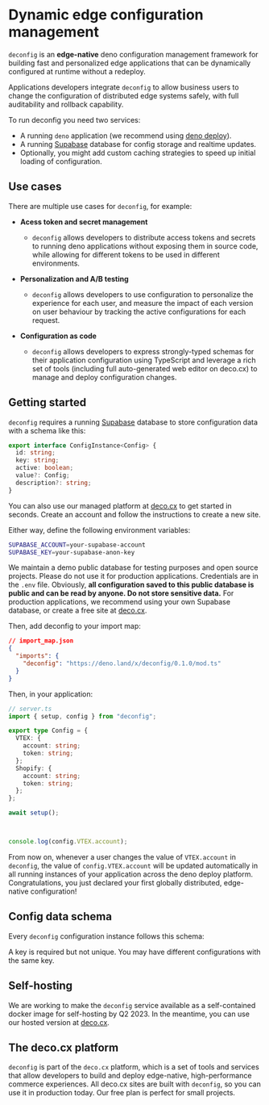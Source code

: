 # Dynamic edge configuration management

`deconfig` is an **edge-native** deno configuration management framework for building fast and personalized edge applications that can be dynamically configured at runtime without a redeploy.

Applications developers integrate `deconfig` to allow business users to change the configuration of distributed edge systems safely, with full auditability and rollback capability.

To run deconfig you need two services:

- A running `deno` application (we recommend using [deno deploy](https://deno.com/deploy)).
- A running [Supabase](https://supabase.io) database for config storage and realtime updates.
- Optionally, you might add custom caching strategies to speed up initial loading of configuration.

## Use cases

There are multiple use cases for `deconfig`, for example:

- **Acess token and secret management**

  - `deconfig` allows developers to distribute access tokens and secrets to running deno applications without exposing them in source code, while allowing for different tokens to be used in different environments.

- **Personalization and A/B testing**

  - `deconfig` allows developers to use configuration to personalize the experience for each user, and measure the impact of each version on user behaviour by tracking the active configurations for each request.

- **Configuration as code**

  - `deconfig` allows developers to express strongly-typed schemas for their application configuration using TypeScript and leverage a rich set of tools (including full auto-generated web editor on deco.cx) to manage and deploy configuration changes.

## Getting started

`deconfig` requires a running [Supabase](https://supabase.io) database to store configuration data with a schema like this:

```typescript
export interface ConfigInstance<Config> {
  id: string;
  key: string;
  active: boolean;
  value?: Config;
  description?: string;
}
```

You can also use our managed platform at [deco.cx](https://deco.cx) to get started in seconds. Create an account and follow the instructions to create a new site. 

Either way, define the following environment variables:

```bash
SUPABASE_ACCOUNT=your-supabase-account
SUPABASE_KEY=your-supabase-anon-key
```

We maintain a demo public database for testing purposes and open source projects. Please do not use it for production applications. Credentials are in the `.env` file. Obviously, **all configuration saved to this public database is public and can be read by anyone. Do not store sensitive data.** For production applications, we recommend using your own Supabase database, or create a free site at [deco.cx](https://deco.cx).

Then, add deconfig to your import map:

```json
// import_map.json
{
  "imports": {
    "deconfig": "https://deno.land/x/deconfig/0.1.0/mod.ts"
  }
}
```

Then, in your application:

```typescript
// server.ts
import { setup, config } from "deconfig";

export type Config = {
  VTEX: {
    account: string;
    token: string;
  };
  Shopify: {
    account: string;
    token: string;
  };
};

await setup();



console.log(config.VTEX.account); 
```

From now on, whenever a user changes the value of `VTEX.account` in `deconfig`, the value of `config.VTEX.account` will be updated automatically in all running instances of your application across the deno deploy platform. Congratulations, you just declared your first globally distributed, edge-native configuration!

## Config data schema

Every `deconfig` configuration instance follows this schema:


A key is required but not unique. You may have different configurations with the same key.

## Self-hosting

We are working to make the `deconfig` service available as a self-contained docker image for self-hosting by Q2 2023. In the meantime, you can use our hosted version at [deco.cx](https://deco.cx).

## The deco.cx platform

`deconfig` is part of the `deco.cx` platform, which is a set of tools and services that allow developers to build and deploy edge-native, high-performance commerce experiences. All deco.cx sites are built with `deconfig`, so you can use it in production today. Our free plan is perfect for small projects.
